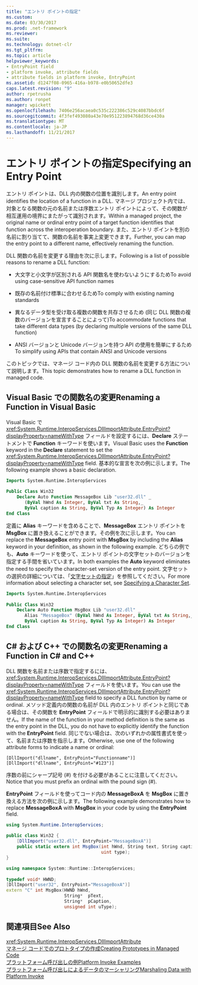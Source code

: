 ```yaml
---
title: "エントリ ポイントの指定"
ms.custom: 
ms.date: 03/30/2017
ms.prod: .net-framework
ms.reviewer: 
ms.suite: 
ms.technology: dotnet-clr
ms.tgt_pltfrm: 
ms.topic: article
helpviewer_keywords:
- EntryPoint field
- platform invoke, attribute fields
- attribute fields in platform invoke, EntryPoint
ms.assetid: d1247f08-0965-416a-b978-e0b50652dfe3
caps.latest.revision: "9"
author: rpetrusha
ms.author: ronpet
manager: wpickett
ms.openlocfilehash: 7406e256acaea0c535c222386c529c4087bbdc6f
ms.sourcegitcommit: 4f3fef493080a43e70e951223894768d36ce430a
ms.translationtype: MT
ms.contentlocale: ja-JP
ms.lasthandoff: 11/21/2017
---
```

# <a name="specifying-an-entry-point"></a><span data-ttu-id="5f237-102">エントリ ポイントの指定</span><span class="sxs-lookup"><span data-stu-id="5f237-102">Specifying an Entry Point</span></span>
<span data-ttu-id="5f237-103">エントリ ポイントは、DLL 内の関数の位置を識別します。</span><span class="sxs-lookup"><span data-stu-id="5f237-103">An entry point identifies the location of a function in a DLL.</span></span> <span data-ttu-id="5f237-104">マネージ プロジェクト内では、対象となる関数の元の名前または序数エントリ ポイントによって、その関数が相互運用の境界にまたがって識別されます。</span><span class="sxs-lookup"><span data-stu-id="5f237-104">Within a managed project, the original name or ordinal entry point of a target function identifies that function across the interoperation boundary.</span></span> <span data-ttu-id="5f237-105">また、エントリ ポイントを別の名前に割り当てて、関数の名前を事実上変更できます。</span><span class="sxs-lookup"><span data-stu-id="5f237-105">Further, you can map the entry point to a different name, effectively renaming the function.</span></span>  
  
 <span data-ttu-id="5f237-106">DLL 関数の名前を変更する理由を次に示します。</span><span class="sxs-lookup"><span data-stu-id="5f237-106">Following is a list of possible reasons to rename a DLL function:</span></span>  
  
-   <span data-ttu-id="5f237-107">大文字と小文字が区別される API 関数名を使わないようにするため</span><span class="sxs-lookup"><span data-stu-id="5f237-107">To avoid using case-sensitive API function names</span></span>  
  
-   <span data-ttu-id="5f237-108">既存の名前付け標準に合わせるため</span><span class="sxs-lookup"><span data-stu-id="5f237-108">To comply with existing naming standards</span></span>  
  
-   <span data-ttu-id="5f237-109">異なるデータ型を受け取る複数の関数を共存させるため (同じ DLL 関数の複数のバージョンを宣言することによって)</span><span class="sxs-lookup"><span data-stu-id="5f237-109">To accommodate functions that take different data types (by declaring multiple versions of the same DLL function)</span></span>  
  
-   <span data-ttu-id="5f237-110">ANSI バージョンと Unicode バージョンを持つ API の使用を簡単にするため</span><span class="sxs-lookup"><span data-stu-id="5f237-110">To simplify using APIs that contain ANSI and Unicode versions</span></span>  
  
 <span data-ttu-id="5f237-111">このトピックでは、マネージ コード内の DLL 関数の名前を変更する方法について説明します。</span><span class="sxs-lookup"><span data-stu-id="5f237-111">This topic demonstrates how to rename a DLL function in managed code.</span></span>  
  
## <a name="renaming-a-function-in-visual-basic"></a><span data-ttu-id="5f237-112">Visual Basic での関数名の変更</span><span class="sxs-lookup"><span data-stu-id="5f237-112">Renaming a Function in Visual Basic</span></span>  
 <span data-ttu-id="5f237-113">Visual Basic で <xref:System.Runtime.InteropServices.DllImportAttribute.EntryPoint?displayProperty=nameWithType> フィールドを設定するには、**Declare** ステートメントで **Function** キーワードを使います。</span><span class="sxs-lookup"><span data-stu-id="5f237-113">Visual Basic uses the **Function** keyword in the **Declare** statement to set the <xref:System.Runtime.InteropServices.DllImportAttribute.EntryPoint?displayProperty=nameWithType> field.</span></span> <span data-ttu-id="5f237-114">基本的な宣言を次の例に示します。</span><span class="sxs-lookup"><span data-stu-id="5f237-114">The following example shows a basic declaration.</span></span>  
  
```vb  
Imports System.Runtime.InteropServices  
  
Public Class Win32  
    Declare Auto Function MessageBox Lib "user32.dll" _  
       (ByVal hWnd As Integer, ByVal txt As String,_  
       ByVal caption As String, ByVal Typ As Integer) As Integer  
End Class  
```  
  
 <span data-ttu-id="5f237-115">定義に **Alias** キーワードを含めることで、**MessageBox** エントリ ポイントを **MsgBox** に置き換えることができます。その例を次に示します。</span><span class="sxs-lookup"><span data-stu-id="5f237-115">You can replace the **MessageBox** entry point with **MsgBox** by including the **Alias** keyword in your definition, as shown in the following example.</span></span> <span data-ttu-id="5f237-116">どちらの例でも、**Auto** キーワードを使って、エントリ ポイントの文字セットのバージョンを指定する手間を省いています。</span><span class="sxs-lookup"><span data-stu-id="5f237-116">In both examples the **Auto** keyword eliminates the need to specify the character-set version of the entry point.</span></span> <span data-ttu-id="5f237-117">文字セットの選択の詳細については、「[文字セットの指定](../../../docs/framework/interop/specifying-a-character-set.md)」を参照してください。</span><span class="sxs-lookup"><span data-stu-id="5f237-117">For more information about selecting a character set, see [Specifying a Character Set](../../../docs/framework/interop/specifying-a-character-set.md).</span></span>  
  
```vb  
Imports System.Runtime.InteropServices  
  
Public Class Win32  
    Declare Auto Function MsgBox Lib "user32.dll" _  
       Alias "MessageBox" (ByVal hWnd As Integer, ByVal txt As String,_  
       ByVal caption As String, ByVal Typ As Integer) As Integer  
End Class  
```  
  
## <a name="renaming-a-function-in-c-and-c"></a><span data-ttu-id="5f237-118">C# および C++ での関数名の変更</span><span class="sxs-lookup"><span data-stu-id="5f237-118">Renaming a Function in C# and C++</span></span>  
 <span data-ttu-id="5f237-119">DLL 関数を名前または序数で指定するには、<xref:System.Runtime.InteropServices.DllImportAttribute.EntryPoint?displayProperty=nameWithType> フィールドを使います。</span><span class="sxs-lookup"><span data-stu-id="5f237-119">You can use the <xref:System.Runtime.InteropServices.DllImportAttribute.EntryPoint?displayProperty=nameWithType> field to specify a DLL function by name or ordinal.</span></span> <span data-ttu-id="5f237-120">メソッド定義内の関数の名前が DLL 内のエントリ ポイントと同じである場合は、その関数を **EntryPoint** フィールドで明示的に識別する必要はありません。</span><span class="sxs-lookup"><span data-stu-id="5f237-120">If the name of the function in your method definition is the same as the entry point in the DLL, you do not have to explicitly identify the function with the **EntryPoint** field.</span></span> <span data-ttu-id="5f237-121">同じでない場合は、次のいずれかの属性書式を使って、名前または序数を指示します。</span><span class="sxs-lookup"><span data-stu-id="5f237-121">Otherwise, use one of the following attribute forms to indicate a name or ordinal:</span></span>  
  
```  
[DllImport("dllname", EntryPoint="Functionname")]  
[DllImport("dllname", EntryPoint="#123")]  
```  
  
 <span data-ttu-id="5f237-122">序数の前にシャープ記号 (#) を付ける必要があることに注意してください。</span><span class="sxs-lookup"><span data-stu-id="5f237-122">Notice that you must prefix an ordinal with the pound sign (#).</span></span>  
  
 <span data-ttu-id="5f237-123">**EntryPoint** フィールドを使ってコード内の **MessageBoxA** を **MsgBox** に置き換える方法を次の例に示します。</span><span class="sxs-lookup"><span data-stu-id="5f237-123">The following example demonstrates how to replace **MessageBoxA** with **MsgBox** in your code by using the **EntryPoint** field.</span></span>  
  
```csharp  
using System.Runtime.InteropServices;  
  
public class Win32 {  
    [DllImport("user32.dll", EntryPoint="MessageBoxA")]  
    public static extern int MsgBox(int hWnd, String text, String caption,  
                                    uint type);  
}  
```  
  
```cpp  
using namespace System::Runtime::InteropServices;  
  
typedef void* HWND;  
[DllImport("user32", EntryPoint="MessageBoxA")]  
extern "C" int MsgBox(HWND hWnd,  
                      String*  pText,  
                      String*  pCaption,  
                      unsigned int uType);  
```  
  
## <a name="see-also"></a><span data-ttu-id="5f237-124">関連項目</span><span class="sxs-lookup"><span data-stu-id="5f237-124">See Also</span></span>  
 <xref:System.Runtime.InteropServices.DllImportAttribute>  
 [<span data-ttu-id="5f237-125">マネージ コードでのプロトタイプの作成</span><span class="sxs-lookup"><span data-stu-id="5f237-125">Creating Prototypes in Managed Code</span></span>](../../../docs/framework/interop/creating-prototypes-in-managed-code.md)  
 [<span data-ttu-id="5f237-126">プラットフォーム呼び出しの例</span><span class="sxs-lookup"><span data-stu-id="5f237-126">Platform Invoke Examples</span></span>](../../../docs/framework/interop/platform-invoke-examples.md)  
 [<span data-ttu-id="5f237-127">プラットフォーム呼び出しによるデータのマーシャリング</span><span class="sxs-lookup"><span data-stu-id="5f237-127">Marshaling Data with Platform Invoke</span></span>](../../../docs/framework/interop/marshaling-data-with-platform-invoke.md)
